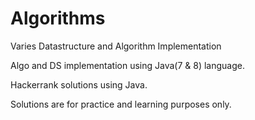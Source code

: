 # Algorithms
Varies Datastructure and Algorithm Implementation

Algo and DS implementation using Java(7 & 8) language.

Hackerrank solutions using Java.

Solutions are for practice and learning purposes only.